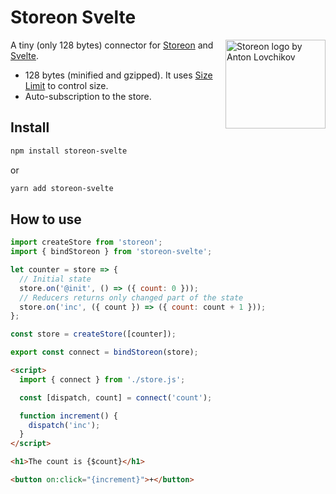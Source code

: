 # Storeon Svelte

<img src="https://storeon.github.io/storeon/logo.svg" align="right" alt="Storeon logo by Anton Lovchikov" width="160" height="142">

A tiny (only 128 bytes) connector for [Storeon] and [Svelte].

- 128 bytes (minified and gzipped). It uses [Size Limit] to control size.
- Auto-subscription to the store.

[storeon]: https://github.com/storeon/storeon
[svelte]: https://github.com/sveltejs/svelte
[size limit]: https://github.com/ai/size-limit

## Install

```sh
npm install storeon-svelte
```

or

```sh
yarn add storeon-svelte
```

## How to use

```javascript
import createStore from 'storeon';
import { bindStoreon } from 'storeon-svelte';

let counter = store => {
  // Initial state
  store.on('@init', () => ({ count: 0 }));
  // Reducers returns only changed part of the state
  store.on('inc', ({ count }) => ({ count: count + 1 }));
};

const store = createStore([counter]);

export const connect = bindStoreon(store);
```

```html
<script>
  import { connect } from './store.js';

  const [dispatch, count] = connect('count');

  function increment() {
    dispatch('inc');
  }
</script>

<h1>The count is {$count}</h1>

<button on:click="{increment}">+</button>
```
